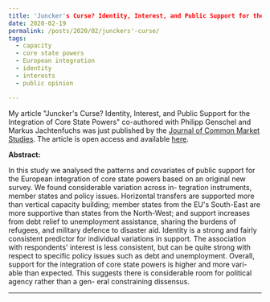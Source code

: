 ```yaml
---
title: 'Juncker's Curse? Identity, Interest, and Public Support for the Integration of Core State Powers'
date: 2020-02-19
permalink: /posts/2020/02/junckers'-curse/
tags:
  - capacity
  - core state powers
  - European integration
  - identity 
  - interests
  - public opinion

---
```


My article "Juncker's Curse? Identity, Interest, and Public Support for the Integration of Core State Powers" co-authored with Philipp Genschel and Markus Jachtenfuchs was just published by the [Journal of Common Market Studies](https://onlinelibrary.wiley.com/journal/14685965). The article is open access and available [here](https://onlinelibrary.wiley.com/doi/10.1111/jcms.12980).

**Abstract:**

In this study we analysed the patterns and covariates of public support for the European integration of core state powers based on an original new survey. We found considerable variation across in- tegration instruments, member states and policy issues. Horizontal transfers are supported more than vertical capacity building; member states from the EU's South-East are more supportive than states from the North-West; and support increases from debt relief to unemployment assistance, sharing the burdens of refugees, and military defence to disaster aid. Identity is a strong and fairly consistent predictor for individual variations in support. The association with respondents' interest is less consistent, but can be quite strong with respect to specific policy issues such as debt and unemployment. Overall, support for the integration of core state powers is higher and more vari- able than expected. This suggests there is considerable room for political agency rather than a gen- eral constraining dissensus.

------
